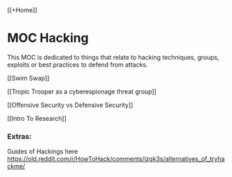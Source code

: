 [[+Home]]

# MOC Hacking
This MOC is dedicated to things that relate to hacking techniques, groups, exploits or best practices to defend from attacks.


[[Swim Swap]]


[[Tropic Trooper as a cyberespionage threat group]]


[[Offensive Security vs Defensive Security]]


[[Intro To Research]]







### Extras:

Guides of Hackings here
https://old.reddit.com/r/HowToHack/comments/izgk3s/alternatives_of_tryhackme/
